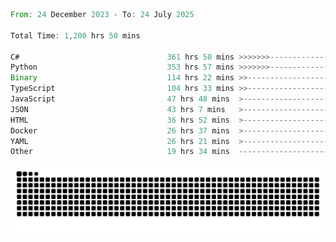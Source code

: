 <!--START_SECTION:waka-->

```rust
From: 24 December 2023 - To: 24 July 2025

Total Time: 1,200 hrs 50 mins

C#                                 361 hrs 50 mins >>>>>>>------------------   29.65 %
Python                             353 hrs 57 mins >>>>>>>------------------   29.00 %
Binary                             114 hrs 22 mins >>-----------------------   09.37 %
TypeScript                         104 hrs 33 mins >>-----------------------   08.57 %
JavaScript                         47 hrs 48 mins  >------------------------   03.92 %
JSON                               43 hrs 7 mins   >------------------------   03.53 %
HTML                               36 hrs 52 mins  >------------------------   03.02 %
Docker                             26 hrs 37 mins  >------------------------   02.18 %
YAML                               26 hrs 21 mins  >------------------------   02.16 %
Other                              19 hrs 34 mins  -------------------------   01.60 %
```

<!--END_SECTION:waka-->


<picture>
  <source media="(prefers-color-scheme: dark)" srcset="https://raw.githubusercontent.com/jeerawut97/jeerawut97/output/github-contribution-grid-snake.svg">
  <img alt="github contribution grid snake animation" src="https://raw.githubusercontent.com/jeerawut97/jeerawut97/output/github-contribution-grid-snake.svg">
</picture>
